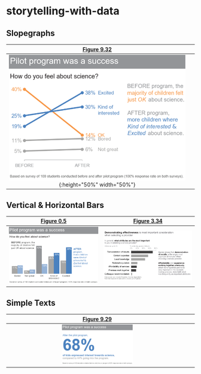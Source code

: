 # storytelling-with-data


## Slopegraphs
[Figure 9.32](slopegraph/figure-9-32.ipynb)|&nbsp;
:-----------------------------------------:|:-------------------------:
![](images/Figure_9-32.png){:height="50%" width="50%"}|&nbsp; 
 
## Vertical & Horizontal Bars
[Figure 0.5](vertical-bar/figure-0-5.ipynb)|[Figure 3.34](horizontal-bar/figure-3-14.ipynb)
:-----------------------------------------:|:------------------------------------------------:
![](images/Figure_0-5.png)                 |![](images/Figure_3-34.png)

## Simple Texts
[Figure 9.29](simple-text/figure-9-29.ipynb)|&nbsp;
:------------------------------------------:|:-------------------------:
<img src="images/Figure_9-29.png" width="40%">|&nbsp;

